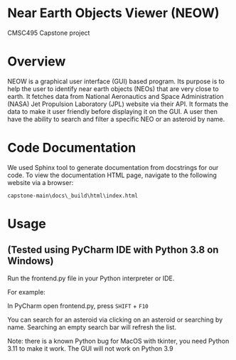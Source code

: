 # Near Earth Objects Viewer (NEOW)
CMSC495 Capstone project

# Overview

NEOW is a graphical user interface (GUI) based program. Its purpose is to help the user to identify near earth objects (NEOs) that are very close to earth. It fetches data from National Aeronautics and Space Administration (NASA) Jet Propulsion Laboratory (JPL) website via their API. It formats the data to make it user friendly before displaying it on the GUI. A user then have the ability to search and filter a specific NEO or an asteroid by name. 

# Code Documentation 

We used Sphinx tool to generate documentation from docstrings for our code. To view the documentation HTML page, navigate to the following website via a browser:

`capstone-main\docs\_build\html\index.html`

# Usage 

## (Tested using PyCharm IDE with Python 3.8 on Windows)

Run the frontend.py file in your Python interpreter or IDE.

For example:

In PyCharm open frontend.py, press `SHIFT` + `F10`

You can search for an asteroid via clicking on an asteroid or searching by name. Searching an empty search bar will refresh the list.

Note: there is a known Python bug for MacOS with tkinter, you need Python 3.11 to make it work. The GUI will not work on Python 3.9

